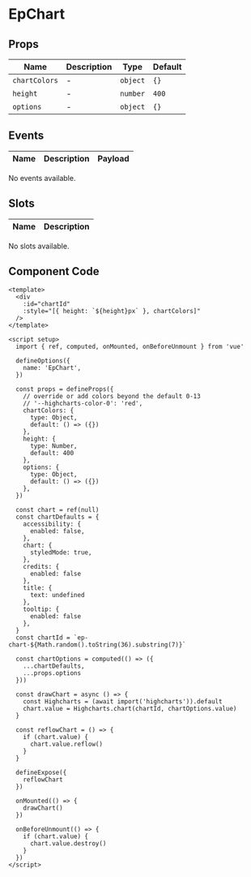 # EpChart



## Props
| Name | Description | Type | Default |
|------|-------------|------|---------|
| `chartColors` | - | `object` | `{}` |
| `height` | - | `number` | `400` |
| `options` | - | `object` | `{}` |

## Events
| Name    | Description                 | Payload    |
|---------|-----------------------------|------------|
No events available.

## Slots
| Name | Description |
|------|-------------|
No slots available.

## Component Code

```vue
<template>
  <div
    :id="chartId"
    :style="[{ height: `${height}px` }, chartColors]"
  />
</template>

<script setup>
  import { ref, computed, onMounted, onBeforeUnmount } from 'vue'

  defineOptions({
    name: 'EpChart',
  })

  const props = defineProps({
    // override or add colors beyond the default 0-13
    // '--highcharts-color-0': 'red',
    chartColors: {
      type: Object,
      default: () => ({})
    },
    height: {
      type: Number,
      default: 400
    },
    options: {
      type: Object,
      default: () => ({})
    },
  })

  const chart = ref(null)
  const chartDefaults = {
    accessibility: {
      enabled: false,
    },
    chart: {
      styledMode: true,
    },
    credits: {
      enabled: false
    },
    title: {
      text: undefined
    },
    tooltip: {
      enabled: false
    },
  }
  const chartId = `ep-chart-${Math.random().toString(36).substring(7)}`

  const chartOptions = computed(() => ({
    ...chartDefaults,
    ...props.options
  }))

  const drawChart = async () => {
    const Highcharts = (await import('highcharts')).default
    chart.value = Highcharts.chart(chartId, chartOptions.value)
  }

  const reflowChart = () => {
    if (chart.value) {
      chart.value.reflow()
    }
  }

  defineExpose({
    reflowChart
  })

  onMounted(() => {
    drawChart()
  })

  onBeforeUnmount(() => {
    if (chart.value) {
      chart.value.destroy()
    }
  })
</script>

```